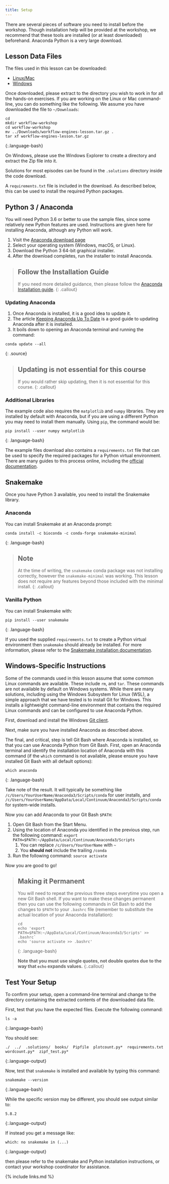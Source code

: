 ```yaml
---
title: Setup
---
```


There are several pieces of software you need to install before the workshop.
Though installation help will be provided at the workshop, we recommend that
these tools are installed (or at least downloaded) beforehand. Anaconda
Python is a very large download.

## Lesson Data Files

The files used in this lesson can be downloaded:

* [Linux/Mac](files/workflow-engines-lesson.tar.gz)
* [Windows](files/workflow-engines-lesson.zip)

Once downloaded, please extract to the directory you wish to work in for all the
hands-on exercises. If you are working on the Linux or Mac command-line, you can
do something like the following. We assume you have downloaded the file to
`~/Downloads`:

~~~
cd
mkdir workflow-workshop
cd workflow-workshop
mv ../Downloads/workflow-engines-lesson.tar.gz .
tar xf workflow-engines-lesson.tar.gz
~~~
{:.language-bash}

On Windows, please use the Windows Explorer to create a directory and extract
the Zip file into it.

Solutions for most episodes can be found in the `.solutions` directory inside
the code download.

A `requirements.txt` file is included in the download. As described below,
this can be used to install the required Python packages.

## Python 3 / Anaconda

You will need Python 3.6 or better to use the sample files, since some
relatively new Python features are used. Instructions are given here for
installing Anaconda, although any Python will work.

1. Visit the [Anaconda download page][anaconda]
2. Select your operating system (Windows, macOS, or Linux).
3. Download the Python 3 64-bit graphical installer.
4. After the download completes, run the installer to install Anaconda.

> ## Follow the Installation Guide
>
> If you need more detailed guidance, then please follow the [Anaconda
> Installation guide][anaconda-installation].
{: .callout}

### Updating Anaconda

1. Once Anaconda is installed, it is a good idea to update it.
2. The article [Keeping Anaconda Up To Date][anaconda-update] is a good guide to
   updating Anaconda after it is installed.
3. It boils down to opening an Anaconda terminal and running the command:

~~~
conda update --all
~~~
{: .source}

> ## Updating is not essential for this course
>
> If you would rather skip updating, then it is not essential for this course.
{: .callout}

### Additional Libraries

The example code also requires the `matplotlib` and `numpy` libraries. They
are installed by default with Anaconda, but if you are using a different
Python you may need to install them manually. Using `pip`, the command would
be:

~~~
pip install --user numpy matplotlib
~~~
{: .language-bash}

The example files download also contains a `requirements.txt` file that can
be used to specify the required packages for a Python virtual environment.
There are many guides to this process online, including the [official
documentation](https://docs.python.org/3/tutorial/venv.html).

## Snakemake

Once you have Python 3 available, you need to install the Snakemake library.

### Anaconda

You can install Snakemake at an Anaconda prompt:

~~~
conda install -c bioconda -c conda-forge snakemake-minimal
~~~
{: .language-bash}

> ## Note
> At the time of writing, the `snakemake` conda package was not installing correctly,
> however the `snakemake-minimal` was working. This lesson does not require any
> features beyond those included with the minimal install.
{: .callout}

### Vanilla Python

You can install Snakemake with:

~~~
pip install --user snakemake
~~~
{: .language-bash}

If you used the supplied `requirements.txt` to create a Python virtual
environment then `snakemake` should already be installed. For more information,
please refer to the [Snakemake installation
documentation](https://snakemake.readthedocs.io/en/stable/getting_started/installation.html).

## Windows-Specific Instructions

Some of the commands used in this lesson assume that some common Linux commands
are available. These include `rm`, and `tar`. These commands are not available
by default on Windows systems. While there are many solutions, including using
the Windows Subsystem for Linux (WSL), a simple approach that we have tested is
to install Git for Windows. This installs a lightweight command-line environment
that contains the required Linux commands and can be configured to use Anaconda
Python.

First, download and install the Windows [Git client][git-win].

Next, make sure you have installed Anaconda as described above.

The final, and critical, step is tell Git Bash where Anaconda is installed, so
that you can use Anaconda Python from Git Bash. First, open an Anaconda terminal
and identify the installation location of Anaconda with this command (if the
`which` command is not available, please ensure you have installed Git Bash with
all default options):

~~~
which anaconda
~~~
{: .language-bash}

Take note of the result. It will typically be something like
`/c/Users/YourUserName/Anaconda3/Scripts/conda` for user installs, and
`/c/Users/YourUserName/AppData/Local/Continuum/Anaconda3/Scripts/conda` for
system-wide installs.

Now you can add Anaconda to your Git Bash `$PATH`:

1. Open Git Bash from the Start Menu.
2. Using the location of Anaconda you identified in the previous step, run the
   following command: `export
   PATH=$PATH:~/AppData/Local/Continuum/Anaconda3/Scripts`
    1. You can replace `/c/Users/YourUserName` with `~`
    2. You **should not** include the trailing `/conda`
3. Run the following command: `source activate`

Now you are good to go!

> ## Making it Permanent
>
> You will need to repeat the previous three steps everytime you open
> a new Git Bash shell. If you want to make these changes permanent then you
> can use the following commands in Git Bash to add the changes to `$PATH`
> to your `.bashrc` file (remember to substitute the actual location of your
> Anaconda installation):
>
> ~~~
> cd
> echo 'export PATH=$PATH:~/AppData/Local/Continuum/Anaconda3/Scripts' >> .bashrc`
> echo 'source activate >> .bashrc'
> ~~~
> {: .language-bash}
>
> **Note that you must use single quotes, not double quotes due to the way that
> `echo` expands values.**
{:.callout}

## Test Your Setup

To confirm your setup, open a command-line terminal and change to the directory
containing the extracted contents of the downloaded data file.

First, test that you have the expected files. Execute the following command:

~~~
ls -a
~~~
{:.language-bash}

You should see:

~~~
./  ../  .solutions/  books/  Pipfile  plotcount.py*  requirements.txt  wordcount.py*  zipf_test.py*
~~~
{:.language-output}

Now, test that `snakemake` is installed and available by typing this command:

~~~
snakemake --version
~~~
{:.language-bash}

While the specific version may be different, you should see output similar to:

~~~
5.8.2
~~~
{:.language-output}

If instead you get a message like:

~~~
which: no snakemake in (...)
~~~
{:.language-output}

then please refer to the snakemake and Python installation instructions, or
contact your workshop coordinator for assistance.

{% include links.md %}

[anaconda]: https://www.anaconda.com/distribution/
[anaconda-installation]: https://docs.anaconda.com/anaconda/install/
[anaconda-update]: https://www.anaconda.com/keeping-anaconda-date/
[git-win]: https://git-scm.com/download/win
